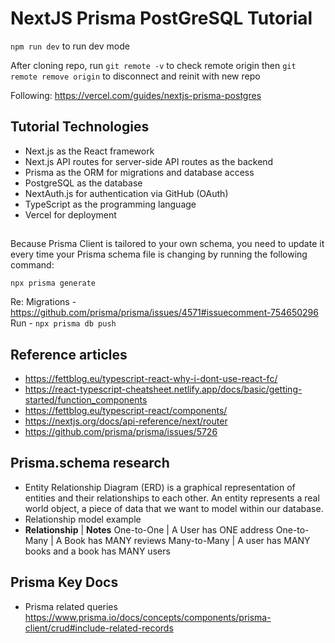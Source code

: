 # NextJS Prisma PostGreSQL Tutorial

`npm run dev` to run dev mode

After cloning repo, run `git remote -v` to check remote origin then `git remote remove origin` to disconnect and reinit with new repo

Following: https://vercel.com/guides/nextjs-prisma-postgres

## Tutorial Technologies

- Next.js as the React framework
- Next.js API routes for server-side API routes as the backend
- Prisma as the ORM for migrations and database access
- PostgreSQL as the database
- NextAuth.js for authentication via GitHub (OAuth)
- TypeScript as the programming language
- Vercel for deployment

##

Because Prisma Client is tailored to your own schema, you need to update it every time your Prisma schema file is changing by running the following command:

`npx prisma generate`

Re: Migrations - https://github.com/prisma/prisma/issues/4571#issuecomment-754650296
Run - `npx prisma db push`

## Reference articles

- https://fettblog.eu/typescript-react-why-i-dont-use-react-fc/
- https://react-typescript-cheatsheet.netlify.app/docs/basic/getting-started/function_components
- https://fettblog.eu/typescript-react/components/
- https://nextjs.org/docs/api-reference/next/router
- https://github.com/prisma/prisma/issues/5726

## Prisma.schema research

- Entity Relationship Diagram (ERD) is a graphical representation of entities and their relationships to each other. An entity represents a real world object, a piece of data that we want to model within our database.
- Relationship model example
- **Relationship** | **Notes**
  One-to-One | A User has ONE address
  One-to-Many | A Book has MANY reviews
  Many-to-Many | A user has MANY books and a book has MANY users

## Prisma Key Docs

- Prisma related queries https://www.prisma.io/docs/concepts/components/prisma-client/crud#include-related-records
